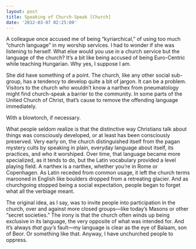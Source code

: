 ```yaml
---
layout: post
title: Speaking of Church-Speak [Church]
date: '2012-03-07 02:25:00'
---
```



A colleague once accused me of being “kyriarchical,” of using too much “church language” in my worship services. I had to wonder if she was listening to herself. What else would you use in a church service but the language of the church? It’s a bit like being accused of being Euro-Centric while teaching Hungarian. Why yes, I suppose I am.

She did have something of a point. The church, like any other social sub-group, has a tendency to develop quite a bit of jargon. It can be a problem. Visitors to the church who wouldn’t know a narthex from pneumatology might find church-speak a barrier to the community. In some parts of the United Church of Christ, that’s cause to remove the offending language immediately.

With a blowtorch, if necessary.

What people seldom realize is that the distinctive way Christians talk about things was consciously developed, or at least has been consciously preserved. Very early on, the church distinguished itself from the pagan mystery cults by speaking in plain, everyday language about itself, its practices, and who it worshiped. Over time, that language became more specialized, as it tends to do, but the Latin vocabulary provided a level playing field. A narthex is a narthex, whether you’re in Rome or Copenhagen. As Latin receded from common usage, it left the church terms marooned in English like boulders dropped from a retreating glacier. And as churchgoing stopped being a social expectation, people began to forget what all the verbiage meant.

The original idea, as I say, was to invite people into participation in the church, over and against more closed groups—like today’s Masons or other “secret societies.” The irony is that the church often winds up being exclusive in its language, the very opposite of what was intended for. And it’s always *that guy’s* fault—my language is clear as the eye of Balaam, son of Beor. Or something like that. Anyway, I have unchurched people to oppress.


